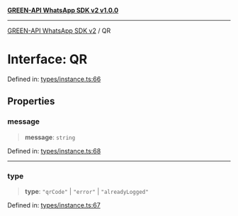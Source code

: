 [**GREEN-API WhatsApp SDK v2 v1.0.0**](../README.md)

***

[GREEN-API WhatsApp SDK v2](../globals.md) / QR

# Interface: QR

Defined in: [types/instance.ts:66](https://github.com/green-api/whatsapp-api-client-js-v2/blob/6c31521abaa4e85365f3538298181cae99417bce/src/types/instance.ts#L66)

## Properties

### message

> **message**: `string`

Defined in: [types/instance.ts:68](https://github.com/green-api/whatsapp-api-client-js-v2/blob/6c31521abaa4e85365f3538298181cae99417bce/src/types/instance.ts#L68)

***

### type

> **type**: `"qrCode"` \| `"error"` \| `"alreadyLogged"`

Defined in: [types/instance.ts:67](https://github.com/green-api/whatsapp-api-client-js-v2/blob/6c31521abaa4e85365f3538298181cae99417bce/src/types/instance.ts#L67)

